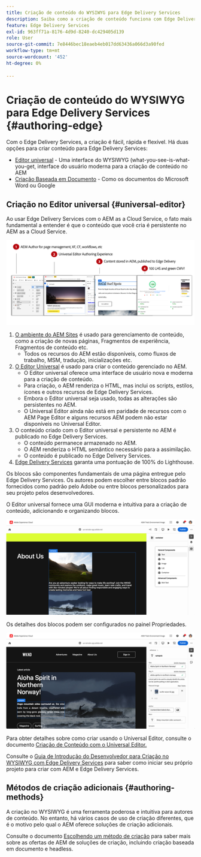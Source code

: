 ```yaml
---
title: Criação de conteúdo do WYSIWYG para Edge Delivery Services
description: Saiba como a criação de conteúdo funciona com Edge Delivery Services e como criar conteúdo AEM com Edge Delivery Services.
feature: Edge Delivery Services
exl-id: 963ff71a-8176-4d9d-8240-dc429405d139
role: User
source-git-commit: 7e8446bec18eaeb4eb017dd63436a066d3a90fed
workflow-type: tm+mt
source-wordcount: '452'
ht-degree: 0%

---
```



# Criação de conteúdo do WYSIWYG para Edge Delivery Services {#authoring-edge}

Com o Edge Delivery Services, a criação é fácil, rápida e flexível. Há duas opções para criar conteúdo para Edge Delivery Services:

* [Editor universal](#universal-editor) - Uma interface do WYSIWYG (what-you-see-is-what-you-get, interface do usuário moderna para a criação de conteúdo no AEM
* [Criação Baseada em Documento](#document-based) - Como os documentos do Microsoft Word ou Google

## Criação no Editor universal {#universal-editor}

Ao usar Edge Delivery Services com o AEM as a Cloud Service, o fato mais fundamental a entender é que o conteúdo que você cria é persistente no AEM as a Cloud Service.

![Como funciona a criação de WYSIWYG com o Edge Delivery Services](assets/how-aem-edge-works.png)

1. [O ambiente do AEM Sites](/help/sites-cloud/authoring/quick-start.md) é usado para gerenciamento de conteúdo, como a criação de novas páginas, Fragmentos de experiência, Fragmentos de conteúdo etc.
   * Todos os recursos do AEM estão disponíveis, como fluxos de trabalho, MSM, tradução, inicializações etc.
1. [O Editor Universal](/help/sites-cloud/authoring/universal-editor/authoring.md) é usado para criar o conteúdo gerenciado no AEM.
   * O Editor universal oferece uma interface de usuário nova e moderna para a criação de conteúdo.
   * Para criação, o AEM renderiza o HTML, mas inclui os scripts, estilos, ícones e outros recursos de Edge Delivery Services.
   * Embora o Editor universal seja usado, todas as alterações são persistentes no AEM.
   * O Universal Editor ainda não está em paridade de recursos com o AEM Page Editor e alguns recursos AEM podem não estar disponíveis no Universal Editor.
1. O conteúdo criado com o Editor universal e persistente no AEM é publicado no Edge Delivery Services.
   * O conteúdo permanece armazenado no AEM.
   * O AEM renderiza o HTML semântico necessário para a assimilação.
   * O conteúdo é publicado no Edge Delivery Services.
1. [Edge Delivery Services](/help/edge/developer/keeping-it-100.md) garanta uma pontuação de 100% do Lighthouse.

Os blocos são componentes fundamentais de uma página entregue pelo Edge Delivery Services. Os autores podem escolher entre blocos padrão fornecidos como padrão pelo Adobe ou entre blocos personalizados para seu projeto pelos desenvolvedores.

O Editor universal fornece uma GUI moderna e intuitiva para a criação de conteúdo, adicionando e organizando blocos.

![Adicionando e organizando blocos no Editor Universal](assets/blocks.png)

Os detalhes dos blocos podem ser configurados no painel Propriedades.

![Configurando propriedades de bloco](assets/block-properties.png)

Para obter detalhes sobre como criar usando o Universal Editor, consulte o documento [Criação de Conteúdo com o Universal Editor.](/help/sites-cloud/authoring/universal-editor/authoring.md)

Consulte o [Guia de Introdução do Desenvolvedor para Criação no WYSIWYG com Edge Delivery Services](/help/edge/wysiwyg-authoring/edge-dev-getting-started.md) para saber como iniciar seu próprio projeto para criar com AEM e Edge Delivery Services.

## Métodos de criação adicionais  {#authoring-methods}

A criação no WYSIWYG é uma ferramenta poderosa e intuitiva para autores de conteúdo. No entanto, há vários casos de uso de criação diferentes, que é o motivo pelo qual o AEM oferece soluções de criação adicionais.

Consulte o documento [Escolhendo um método de criação](/help/edge/authoring-methods.md) para saber mais sobre as ofertas de AEM de soluções de criação, incluindo criação baseada em documento e headless.
